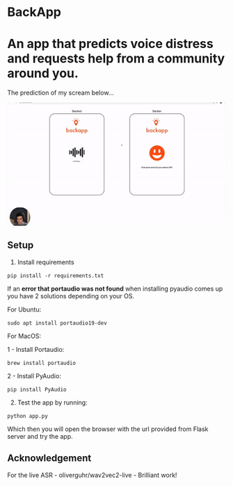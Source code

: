 # BackApp

# An app that predicts voice distress and requests help from a community around you.

The prediction of my scream below...

![demo gif](./media/backapp_scream.gif)

## Setup

1. Install requirements
```
pip install -r requirements.txt
```

If an **error that portaudio was not found** when installing pyaudio comes up you have 2 solutions depending on your OS. 

For Ubuntu:
```
sudo apt install portaudio19-dev
```

For MacOS:

1 - Install Portaudio:
```
brew install portaudio
```

2 - Install PyAudio:
```
pip install PyAudio
```

2. Test the app by running:

```
python app.py
```

Which then you will open the browser with the url provided from Flask server and try the app.


## Acknowledgement

For the live ASR - oliverguhr/wav2vec2-live - Brilliant work!
